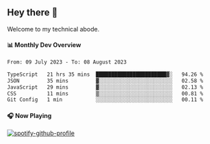 ## Hey there 👋

Welcome to my technical abode.

#### 📊 Monthly Dev Overview
<!--START_SECTION:waka-->

```txt
From: 09 July 2023 - To: 08 August 2023

TypeScript   21 hrs 35 mins  ███████████████████████▓░   94.26 %
JSON         35 mins         ▓░░░░░░░░░░░░░░░░░░░░░░░░   02.58 %
JavaScript   29 mins         ▓░░░░░░░░░░░░░░░░░░░░░░░░   02.13 %
CSS          11 mins         ▒░░░░░░░░░░░░░░░░░░░░░░░░   00.81 %
Git Config   1 min           ░░░░░░░░░░░░░░░░░░░░░░░░░   00.11 %
```

<!--END_SECTION:waka-->

#### 🎧 Now Playing

[![spotify-github-profile](https://spotify-github-profile.vercel.app/api/view?uid=james2mid&cover_image=true&theme=natemoo-re)](https://open.spotify.com/user/james2mid?si=2b3baf2b09cb499e)
